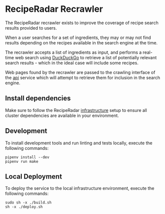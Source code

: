 # RecipeRadar Recrawler

The RecipeRadar recrawler exists to improve the coverage of recipe search results provided to users.

When a user searches for a set of ingredients, they may or may not find results depending on the recipes available in the search engine at the time.

The recrawler accepts a list of ingredients as input, and performs a real-time web search using [DuckDuckGo](https://duckduckgo.com) to retrieve a list of potentially relevant search results - which in the ideal case will include some recipes.

Web pages found by the recrawler are passed to the crawling interface of the [api](../api) service which will attempt to retrieve them for inclusion in the search engine.

## Install dependencies

Make sure to follow the RecipeRadar [infrastructure](../infrastructure) setup to ensure all cluster dependencies are available in your environment.

## Development

To install development tools and run linting and tests locally, execute the following commands:

```
pipenv install --dev
pipenv run make
```

## Local Deployment

To deploy the service to the local infrastructure environment, execute the following commands:

```
sudo sh -x ./build.sh
sh -x ./deploy.sh
```
